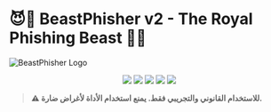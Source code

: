 # 😈👑 BeastPhisher v2 - The Royal Phishing Beast 👑😈

![BeastPhisher Logo](images/beastphisher_logo.png)

<p align="center">
  <img src="https://img.shields.io/badge/Version-2.0-blueviolet?style=for-the-badge&logo=python" />
  <img src="https://img.shields.io/badge/Linux-Supported-success?style=for-the-badge&logo=linux" />
  <img src="https://img.shields.io/badge/Termux-Ready-brightgreen?style=for-the-badge&logo=android" />
  <img src="https://img.shields.io/badge/Windows-Compatible-blue?style=for-the-badge&logo=windows" />
  <img src="https://img.shields.io/badge/Python-3.x-yellow?style=for-the-badge&logo=python" />
</p>

> **⚠️ للاستخدام القانوني والتجريبي فقط. يمنع استخدام الأداة لأغراض ضارة.**
